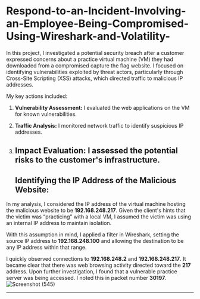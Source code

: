 # Respond-to-an-Incident-Involving-an-Employee-Being-Compromised-Using-Wireshark-and-Volatility-

In this project, I investigated a potential security breach after a customer expressed concerns about a practice virtual machine (VM) they had downloaded from a compromised capture the flag website. I focused on identifying vulnerabilities exploited by threat actors, particularly through Cross-Site Scripting (XSS) attacks, which directed traffic to malicious IP addresses.

My key actions included:

1. **Vulnerability Assessment:** I evaluated the web applications on the VM for known vulnerabilities.
2. **Traffic Analysis:** I monitored network traffic to identify suspicious IP addresses.
3. **Impact Evaluation:** I assessed the potential risks to the customer's infrastructure.
   ----------------------------------------------------------------------------------------------------
   
   ## **Identifying the IP Address of the Malicious Website:**

In my analysis, I considered the IP address of the virtual machine hosting the malicious website to be **192.168.248.217**. Given the client's hints that the victim was “practicing” with a local VM, I assumed the victim was using an internal IP address to maintain isolation. 

With this assumption in mind, I applied a filter in Wireshark, setting the source IP address to **192.168.248.100** and allowing the destination to be any IP address within that range. 

I quickly observed connections to **192.168.248.2** and **192.168.248.217**. It became clear that there was web browsing activity directed toward the **217** address. Upon further investigation, I found that a vulnerable practice server was being accessed. I noted this in packet number **30197**.
![Screenshot (545)](https://github.com/user-attachments/assets/20a46387-9856-4a52-a61d-0de61fa47de7)

_________________________________________________________________________________________________________________________________________

